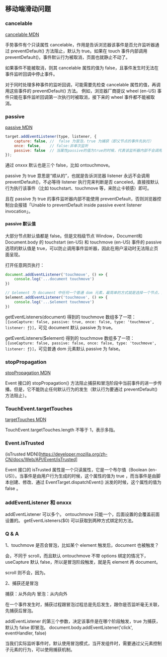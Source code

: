 ## 移动端滑动问题

### cancelable

[cancelable MDN](https://developer.mozilla.org/zh-CN/docs/Web/API/Event/cancelable)

手势事件有个只读属性 cancelable，作用是告诉浏览器该事件是否允许监听器通过 preventDefault() 方法阻止，默认为 true。如果在 touch 事件内部调用 preventDefault()，事件默认行为被取消，页面也就静止不动了。

如果事件不能被取消，则其 cancelable 属性的值为 false，且事件发生时无法在事件监听回调中停止事件。

对于同时处理多种事件的监听回调，可能需要先检查 cancelable 属性的值，再调用这些事件的 preventDefault() 方法。
例如，浏览器厂商提议 wheel (en-US) 事件只能在事件监听回调第一次执行时被取消，接下来的 wheel 事件都不能被取消。

### passive

[passive MDN](https://developer.mozilla.org/zh-CN/docs/Web/API/EventTarget/addEventListener)

```js
target.addEventListener(type, listener, {
    capture: false, //  false 为冒泡，true 为捕获（即父节点的事件先执行）
    once: false,    // false:非单次监听
    passive: false  // 当属性passive的值为true的时候，代表该监听器内部不会调用preventDefault函数来阻止默认滑动行为；false就调用preventDefault函数
});
```

通过 onxxx 默认也是三个 false，比如 ontouchmove。

passive 为 true 意思是“顺从的”，也就是告诉浏览器 listener 永远不会调用 preventDefault()，不必等待 listener 执行完来判断是否 canceled，直接按默认行为执行该事件（比如 touchstart、touchmove 等，来防止卡顿感）即可。

且在 passive 为 true 的事件监听器内部不能使用 preventDefault，否则浏览器控制台会报错「Unable to preventDefault inside passive event listener invocation」。

#### passive 默认值

大部分节点默认值都是 false。但是文档级节点 Window，Document和 Document.body 的 touchstart (en-US) 和 touchmove (en-US) 事件的 passive 选项的默认值是 true，可以防止调用事件监听器，因此在用户滚动时无法阻止页面呈现。

打开任意网页执行：

```js
document.addEventListener('touchmove', () => {
    console.log('...document touchmove')
})

// $element 为 document 中任何一个普通 dom 元素，最简单的方式就是选择一个节点，赋值 $element = $0 后再执行下列代码：
$element.addEventListener('touchmove', () => {
    console.log('...$element touchmove')
})
```

getEventListeners(document) 得到的 touchmove 数组多了一项：`[{useCapture: false, passive: true, once: false, type: 'touchmove', listener: ƒ}]`，可见 document 默认 passive 为 true。

getEventListeners($element) 得到的 touchmove 数组多了一项：`[{useCapture: false, passive: false, once: false, type: 'touchmove', listener: ƒ}]`，可见普通 dom 元素默认 passive 为 false。

### stopPropagation

[stopPropagation MDN](https://developer.mozilla.org/zh-CN/docs/Web/API/Event/stopPropagation)

Event 接口的 stopPropagation() 方法阻止捕获和冒泡阶段中当前事件的进一步传播。但是，它不能防止任何默认行为的发生（默认行为要通过 preventDefault() 方法阻止）。

### TouchEvent.targetTouches

[targetTouches MDN](https://developer.mozilla.org/zh-CN/docs/Web/API/TouchEvent/targetTouches)

TouchEvent.targetTouches.length 不等于 1，表示多指。

### Event.isTrusted

(isTrusted MDN)[https://developer.mozilla.org/zh-CN/docs/Web/API/Event/isTrusted]

Event 接口的 isTrusted 属性是一个只读属性，它是一个布尔值（Boolean (en-US)）。当事件是由用户行为生成的时候，这个属性的值为 true ，而当事件是由脚本创建、修改、通过 EventTarget.dispatchEvent() 派发的时候，这个属性的值为 false 。

### addEventListener 和 onxxx

addEventListener 可以多个。
ontouchmove 只能一个，后面设置的会覆盖前面设置的。
getEventListeners($0) 可以获取到两种方式绑定的方法。

### Q & A

1、touchmove 是否会冒泡，比如某个 element 触发后，document 也被触发？

会，不同于 scroll，而且默认 ontouchmove 不带 options 绑定的情况下，useCapture 默认 false，所以是冒泡阶段触发，就是先 element 再 document。

scroll 则不会，因为。

2、捕获还是冒泡

捕获：从外向内
冒泡：从内向外

在一个事件发生时，捕获过程跟冒泡过程总是先后发生，跟你是否监听毫无关联，先捕获后冒泡。

addEventListener 的第三个参数，决定该事件是在哪个阶段触发，true 为捕获，默认为 false 即冒泡。
document.body.addEventListener('click', eventHandler, false)

当我们实际监听事件时，默认使用冒泡模式，当开发组件时，需要通过父元素控制子元素的行为，可以使用捕获机制。
